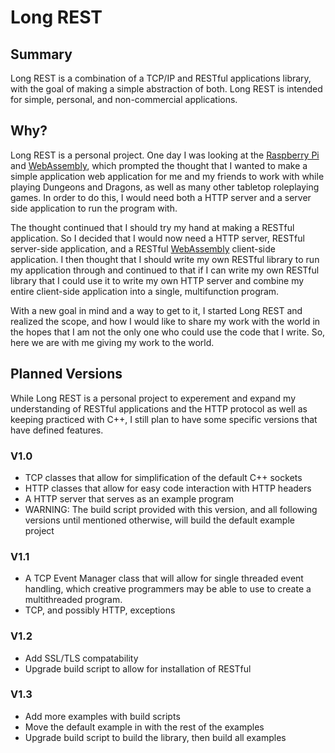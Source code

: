 # Long REST
## Summary
Long REST is a combination of a TCP/IP and RESTful applications library, with the goal of making a simple abstraction
of both. Long REST is intended for simple, personal, and non-commercial applications.

## Why?
Long REST is a personal project. One day I was looking at the [Raspberry Pi] and [WebAssembly], which prompted the thought
that I wanted to make a simple application web application for me and my friends to work with while playing Dungeons
and Dragons, as well as many other tabletop roleplaying games. In order to do this, I would need both a HTTP server
and a server side application to run the program with.

The thought continued that I should try my hand at making a RESTful application. So I decided that I would now need
a HTTP server, RESTful server-side application, and a RESTful [WebAssembly] client-side application. I then thought
that I should write my own RESTful library to run my application through and continued to that if I can write my
own RESTful library that I could use it to write my own HTTP server and combine my entire client-side application
into a single, multifunction program.

With a new goal in mind and a way to get to it, I started Long REST and realized the scope, and how I would
like to share my work with the world in the hopes that I am not the only one who could use the code that I
write. So, here we are with me giving my work to the world.

## Planned Versions
While Long REST is a personal project to experement and expand my understanding of RESTful applications and 
the HTTP protocol as well as keeping practiced with C++, I still plan to have some specific versions that
have defined features.

### V1.0
* TCP classes that allow for simplification of the default C++ sockets
* HTTP classes that allow for easy code interaction with HTTP headers
* A HTTP server that serves as an example program
* WARNING: The build script provided with this version, and all following versions until mentioned otherwise, 
will build the default example project

### V1.1
* A TCP Event Manager class that will allow for single threaded event handling, which creative programmers may
be able to use to create a multithreaded program.
* TCP, and possibly HTTP, exceptions

### V1.2
* Add SSL/TLS compatability
* Upgrade build script to allow for installation of RESTful

### V1.3
* Add more examples with build scripts
* Move the default example in with the rest of the examples
* Upgrade build script to build the library, then build all examples

[Raspberry Pi]: https://www.raspberrypi.org/
[WebAssembly]: https://webassembly.org/
